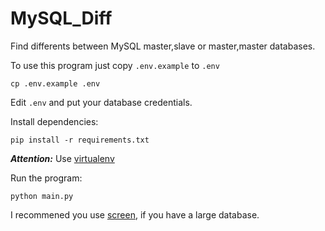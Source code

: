 # MySQL_Diff
Find differents between MySQL master,slave or master,master databases.

To use this program just copy `.env.example` to `.env`
```
cp .env.example .env
```

Edit `.env` and put your database credentials.

Install dependencies:
```
pip install -r requirements.txt
```
***Attention:*** Use [virtualenv](https://pypi.org/project/virtualenv/)

Run the program:
```
python main.py
```

I recommened you use [screen](https://linux.die.net/man/1/screen), if you have a large database.
